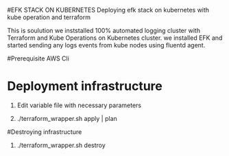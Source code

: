 #EFK STACK ON KUBERNETES 
Deploying efk stack on kubernetes with kube operation and terraform 

This is soulution we inststalled 100% automated logging cluster with Terraform and Kube Operations on Kubernetes cluster. we installed EFK and started sending any logs events from kube nodes using fluentd agent.

#Prerequisite
AWS Cli

# Deployment infrastructure
1) Edit variable file with necessary parameters

2) ./terraform_wrapper.sh apply | plan 

#Destroying infrastructure

1) ./terraform_wrapper.sh destroy


